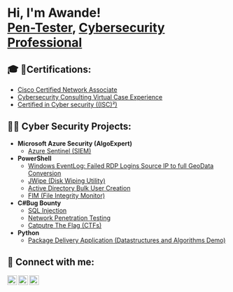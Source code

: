 <h1>Hi, I'm Awande! <br/><a href="https://github.com/Cybershezi">Pen-Tester</a>, <a href="https://www.linkedin.com/in/awande-shezi-31a236211/r/">Cybersecurity Professional</a> </h1>
<h2><b>🎓 📜Certifications:</b></h2>

- [Cisco Certified Network Associate](https://imgur.com/a/lBV2wTI)
- [Cybersecurity Consulting Virtual Case Experience](https://imgur.com/a/VW7DweY)
- [Certified in Cyber security ((ISC)²)](https://imgur.com/a/VW7DweY)


<h2>👨‍💻 Cyber Security Projects:</h2>

- <b>Microsoft Azure Security (AlgoExpert)</b>
  - [Azure Sentinel (SIEM)](README.md)
- <b>PowerShell</b>
  - [Windows EventLog: Failed RDP Logins Source IP to full GeoData Conversion](https://github.com/joshmadakor1/Sentinel-Lab)
  - [JWipe (Disk Wiping Utility)](https://github.com/joshmadakor1/Jwipe.PowerShell)
  - [Active Directory Bulk User Creation](https://github.com/joshmadakor1/AD_PS)
  - [FIM (File Integrity Monitor)](https://github.com/joshmadakor1/PowerShell-Integrity-FIM)
- <b>C#Bug Bounty</b>
  - [SQL Injection](https://github.com/joshmadakor1/EncrypterPOC)
  - [Network Penetration Testing](https://github.com/joshmadakor1/DecrypterPOC)
  - [Catputre The Flag (CTFs)](https://github.com/joshmadakor1/Key-Logger-With-Email)
- <b>Python</b>
  - [Package Delivery Application (Datastructures and Algorithms Demo)](https://github.com/joshmadakor1/Package-Delivery-Pathfinding-Algorithm)


<h2> 🤳 Connect with me:</h2>

[<img align="left" alt="JoshMadakor | Twitter" width="22px" src="https://cdn.jsdelivr.net/npm/simple-icons@v3/icons/twitter.svg" />][twitter]
[<img align="left" alt="JoshMadakor | LinkedIn" width="22px" src="https://cdn.jsdelivr.net/npm/simple-icons@v3/icons/linkedin.svg" />][linkedin]
[<img align="left" alt="JoshMadakor | Instagram" width="22px" src="https://cdn.jsdelivr.net/npm/simple-icons@v3/icons/instagram.svg" />][instagram]

[twitter]: https://twitter.com/SheziAwande
[instagram]: https://www.instagram.com/awande_shezi/
[linkedin]: https://www.linkedin.com/in/awande-shezi-31a236211/

<!--
**** is a ✨ _special_ ✨ repository because its `README.md` (this file) appears on your GitHub profile.

Here are some ideas to get you started:

- 🔭 I’m currently working on ...
- 🌱 I’m currently learning ...
- 👯 I’m looking to collaborate on ...
- 🤔 I’m looking for help with ...
- 💬 Ask me about ...
- 📫 How to reach me: ...
- 😄 Pronouns: ...
- ⚡ Fun fact: ...
-->
